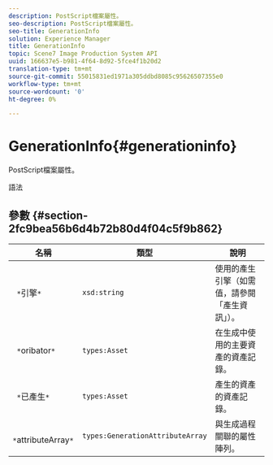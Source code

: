 ```yaml
---
description: PostScript檔案屬性。
seo-description: PostScript檔案屬性。
seo-title: GenerationInfo
solution: Experience Manager
title: GenerationInfo
topic: Scene7 Image Production System API
uuid: 166637e5-b981-4f64-8d92-5fce4f1b20d2
translation-type: tm+mt
source-git-commit: 55015831ed1971a305ddbd8085c95626507355e0
workflow-type: tm+mt
source-wordcount: '0'
ht-degree: 0%

---
```



# GenerationInfo{#generationinfo}

PostScript檔案屬性。

語法

## 參數 {#section-2fc9bea56b6d4b72b80d4f04c5f9b862}

| 名稱 | 類型 | 說明 |
|---|---|---|
| ` *`引擎`*` | `xsd:string` | 使用的產生引擎（如需值，請參閱「產生資訊」）。 |
| ` *`oribator`*` | `types:Asset` | 在生成中使用的主要資產的資產記錄。 |
| ` *`已產生`*` | `types:Asset` | 產生的資產的資產記錄。 |
| ` *`attributeArray`*` | `types:GenerationAttributeArray` | 與生成過程關聯的屬性陣列。 |

